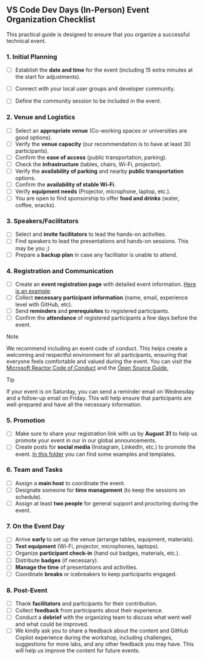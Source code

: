 ## **VS Code Dev Days (In-Person) Event Organization Checklist**

This practical guide is designed to  ensure that you organize a successful technical event.

### **1. Initial Planning**
- [ ] Establish the **date and time** for the event (including 15 extra minutes at the start for adjustments).
- [ ] Connect with your local user groups and developer community.
- [ ] Define the community session to be included in the event.


### **2. Venue and Logistics**
- [ ] Select an **appropriate venue** (Co-working spaces or universities are good options).
- [ ] Verify the **venue capacity** (our recommendation is to have at least 30 participants).
- [ ] Confirm the **ease of access** (public transportation, parking).
- [ ] Check the **infrastructure** (tables, chairs, Wi-Fi, projector).
- [ ] Verify the **availability of parking** and nearby **public transportation** options.
- [ ] Confirm the **availability of stable Wi-Fi**.
- [ ] Verify **equipment needs** (Projector, microphone, laptop, etc.).
- [ ] You are open to find sponsorship to offer **food and drinks** (water, coffee, snacks).

### **3. Speakers/Facilitators**
- [ ] Select and **invite facilitators** to lead the hands-on activities.
- [ ] Find speakers to lead the presentations and hands-on sessions. This may be you ;)
- [ ] Prepare a **backup plan** in case any facilitator is unable to attend.

### **4. Registration and Communication**
- [ ] Create an **event registration page** with detailed event information. [Here is an example](registration-page-draft.md).
- [ ] Collect **necessary participant information** (name, email, experience level with GitHub, etc).
- [ ] Send **reminders** and **prerequisites** to registered participants.
- [ ] Confirm the **attendance** of registered participants a few days before the event.

> [!NOTE]  
> We recommend including an event code of conduct. This helps create a welcoming and respectful environment for all participants, ensuring that everyone feels comfortable and valued during the event. You can visit the [Microsoft Reactor Code of Conduct](https://developer.microsoft.com/en-us/reactor/codeofconduct/) and the [Open Source Guide.](https://opensource.guide/code-of-conduct/)

> [!TIP]
> If your event is on Saturday, you can send a reminder email on Wednesday and a follow-up email on Friday. This will help ensure that participants are well-prepared and have all the necessary information.

### **5. Promotion**
- [ ] Make sure to share your registration link with us by **August 31** to help us promote your event in our in our global announcements.
- [ ] Create posts for **social media** (Instagram, LinkedIn, etc.) to promote the event. [In this folder](templates/) you can find some examples and templates.

### **6. Team and Tasks**
- [ ] Assign a **main host** to coordinate the event.
- [ ] Designate someone for **time management** (to keep the sessions on schedule).
- [ ] Assign at least **two people** for general support and proctoring during the event.

### **7. On the Event Day**
- [ ] Arrive **early** to set up the venue (arrange tables, equipment, materials).
- [ ] **Test equipment** (Wi-Fi, projector, microphones, laptops).
- [ ] Organize **participant check-in** (hand out badges, materials, etc.).
- [ ] Distribute **badges** (if necessary).
- [ ] **Manage the time** of presentations and activities.
- [ ] Coordinate **breaks** or icebreakers to keep participants engaged.

### **8. Post-Event**
- [ ] Thank **facilitators** and participants for their contribution.
- [ ] Collect **feedback** from participants about their experience.
- [ ] Conduct a **debrief** with the organizing team to discuss what went well and what could be improved.
- [ ] We kindly ask you to share a feedback about the content and GitHub Copilot experience during the workshop, including challenges, suggestions for more labs, and any other feedback you may have. This will help us improve the content for future events.
